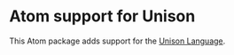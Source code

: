 # Atom support for Unison

This Atom package adds support for the [Unison Language](https://github.com/unisonweb/unison).


